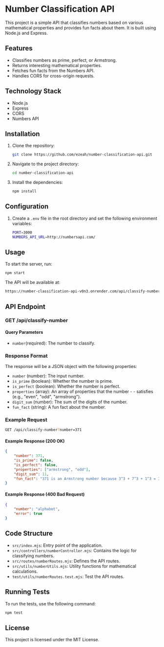 # Number Classification API

This project is a simple API that classifies numbers based on various mathematical properties and provides fun facts about them. It is built using Node.js and Express.

## Features

- Classifies numbers as prime, perfect, or Armstrong.
- Returns interesting mathematical properties.
- Fetches fun facts from the Numbers API.
- Handles CORS for cross-origin requests.

## Technology Stack

- Node.js
- Express
- CORS
- Numbers API

## Installation

1. Clone the repository:
   ```sh
   git clone https://github.com/ezeah/number-classification-api.git
   ```
2. Navigate to the project directory:
   ```sh
   cd number-classification-api
   ```
3. Install the dependencies:
   ```sh
   npm install
   ```

## Configuration

1. Create a `.env` file in the root directory and set the following environment variables:
   ```sh
   PORT=3000
   NUMBERS_API_URL=http://numbersapi.com/
   ```

## Usage

To start the server, run:
```sh
npm start
```

The API will be available at:

```sh
https://number-classification-api-v0n3.onrender.com/api/classify-number/?number=<number>
```

## API Endpoint

### GET /api/classify-number

#### Query Parameters

- `number`(required): The number to classify.

### Response Format

The response will be a JSON object with the following properties:

- `number` (number): The input number.
- `is_prime` (boolean): Whether the number is prime.
- `is_perfect` (boolean): Whether the number is perfect.
- `properties` (array): An array of properties that the number - - satisfies (e.g., "even", "odd", "armstrong").
- `digit_sum` (number): The sum of the digits of the number.
- `fun_fact` (string): A fun fact about the number.

### Example Request
```sh
GET /api/classify-number?number=371
```

#### Example Response (200 OK)

```json
{
    "number": 371,
    "is_prime": false,
    "is_perfect": false,
    "properties": ["armstrong", "odd"],
    "digit_sum": 11,
    "fun_fact": "371 is an Armstrong number because 3^3 + 7^3 + 1^3 = 371"
}
```

#### Example Response (400 Bad Request)

```json
{
    "number": "alphabet",
    "error": true
}
```

## Code Structure

- `src/index.mjs`: Entry point of the application.
- `src/controllers/numberController.mjs`: Contains the logic for classifying numbers.
- `src/routes/numberRoutes.mjs`: Defines the API routes.
- `src/utils/numberUtils.mjs`: Utility functions for mathematical calculations.
- `test/utils/numberRoutes.test.mjs`: Test the API routes.

## Running Tests

To run the tests, use the following command:

```sh
npm test
```

## License

This project is licensed under the MIT License.
